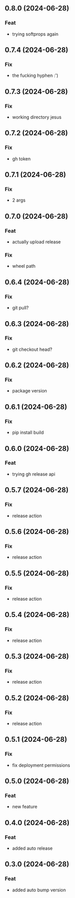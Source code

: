 ## 0.8.0 (2024-06-28)

### Feat

- trying softprops again

## 0.7.4 (2024-06-28)

### Fix

- the fucking hyphen :')

## 0.7.3 (2024-06-28)

### Fix

- working directory jesus

## 0.7.2 (2024-06-28)

### Fix

- gh token

## 0.7.1 (2024-06-28)

### Fix

- 2 args

## 0.7.0 (2024-06-28)

### Feat

- actually upload release

### Fix

- wheel path

## 0.6.4 (2024-06-28)

### Fix

- git pull?

## 0.6.3 (2024-06-28)

### Fix

- git checkout head?

## 0.6.2 (2024-06-28)

### Fix

- package version

## 0.6.1 (2024-06-28)

### Fix

- pip install build

## 0.6.0 (2024-06-28)

### Feat

- trying gh release api

## 0.5.7 (2024-06-28)

### Fix

- release action

## 0.5.6 (2024-06-28)

### Fix

- release action

## 0.5.5 (2024-06-28)

### Fix

- release action

## 0.5.4 (2024-06-28)

### Fix

- release action

## 0.5.3 (2024-06-28)

### Fix

- release action

## 0.5.2 (2024-06-28)

### Fix

- release action

## 0.5.1 (2024-06-28)

### Fix

- fix deployment permissions

## 0.5.0 (2024-06-28)

### Feat

- new feature

## 0.4.0 (2024-06-28)

### Feat

- added auto release

## 0.3.0 (2024-06-28)

### Feat

- added auto bump version
